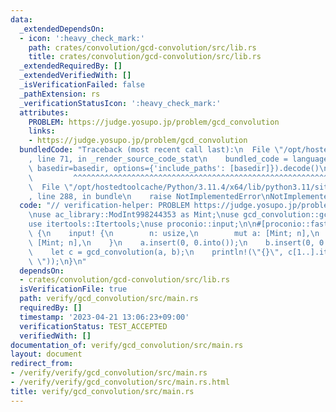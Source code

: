 ```yaml
---
data:
  _extendedDependsOn:
  - icon: ':heavy_check_mark:'
    path: crates/convolution/gcd-convolution/src/lib.rs
    title: crates/convolution/gcd-convolution/src/lib.rs
  _extendedRequiredBy: []
  _extendedVerifiedWith: []
  _isVerificationFailed: false
  _pathExtension: rs
  _verificationStatusIcon: ':heavy_check_mark:'
  attributes:
    PROBLEM: https://judge.yosupo.jp/problem/gcd_convolution
    links:
    - https://judge.yosupo.jp/problem/gcd_convolution
  bundledCode: "Traceback (most recent call last):\n  File \"/opt/hostedtoolcache/Python/3.11.4/x64/lib/python3.11/site-packages/onlinejudge_verify/documentation/build.py\"\
    , line 71, in _render_source_code_stat\n    bundled_code = language.bundle(stat.path,\
    \ basedir=basedir, options={'include_paths': [basedir]}).decode()\n          \
    \         ^^^^^^^^^^^^^^^^^^^^^^^^^^^^^^^^^^^^^^^^^^^^^^^^^^^^^^^^^^^^^^^^^^^^^^^^^^^^^^^^^\n\
    \  File \"/opt/hostedtoolcache/Python/3.11.4/x64/lib/python3.11/site-packages/onlinejudge_verify/languages/rust.py\"\
    , line 288, in bundle\n    raise NotImplementedError\nNotImplementedError\n"
  code: "// verification-helper: PROBLEM https://judge.yosupo.jp/problem/gcd_convolution\n\
    \nuse ac_library::ModInt998244353 as Mint;\nuse gcd_convolution::gcd_convolution;\n\
    use itertools::Itertools;\nuse proconio::input;\n\n#[proconio::fastout]\nfn main()\
    \ {\n    input! {\n        n: usize,\n        mut a: [Mint; n],\n        mut b:\
    \ [Mint; n],\n    }\n    a.insert(0, 0.into());\n    b.insert(0, 0.into());\n\
    \    let c = gcd_convolution(a, b);\n    println!(\"{}\", c[1..].iter().join(\"\
    \ \"));\n}\n"
  dependsOn:
  - crates/convolution/gcd-convolution/src/lib.rs
  isVerificationFile: true
  path: verify/gcd_convolution/src/main.rs
  requiredBy: []
  timestamp: '2023-04-21 13:06:23+09:00'
  verificationStatus: TEST_ACCEPTED
  verifiedWith: []
documentation_of: verify/gcd_convolution/src/main.rs
layout: document
redirect_from:
- /verify/verify/gcd_convolution/src/main.rs
- /verify/verify/gcd_convolution/src/main.rs.html
title: verify/gcd_convolution/src/main.rs
---
```

